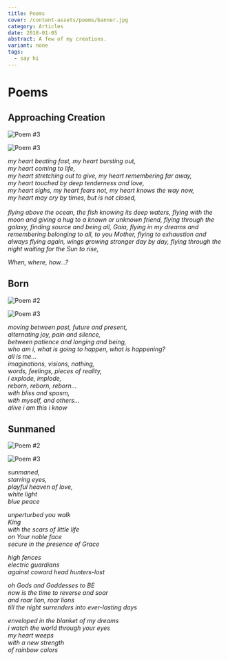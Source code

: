 ```yaml
---
title: Poems
cover: /content-assets/poems/banner.jpg
category: Articles
date: 2018-01-05
abstract: A few of my creations.
variant: none
tags:
  - say hi
---
```


# Poems

## Approaching Creation

![Poem #3](/content-assets/poems/poem2_745X1264.jpg)

![Poem #3](/content-assets/poems/poem3_900X900.jpg)

_my heart beating fast, my heart bursting out,_  
_my heart coming to life,_  
_my heart stretching out to give, my heart remembering far away,_  
_my heart touched by deep tenderness and love,_  
_my heart sighs, my heart fears not, my heart knows the way now,_  
_my heart may cry by times, but is not closed,_  
&nbsp;  
_flying above the ocean, the fish knowing its deep waters,_
_flying with the moon and giving a hug to a known or unknown friend,_
_flying through the galaxy, finding source and being all, Gaia,_
_flying in my dreams and remembering belonging to all, to you Mother,_
_flying to exhaustion and always flying again, wings growing stronger day by day,_
_flying through the night waiting for the Sun to rise,_
 
_When, where, how...?_

## Born

![Poem #2](/content-assets/poems/poem4_889X1226.jpg)

![Poem #3](/content-assets/poems/poem3_900X900.jpg)

_moving between past, future and present,_  
_alternating joy, pain and silence,_  
_between patience and longing and being,_  
_who am i, what is going to happen, what is happening?_  
_all is me..._  
_imaginations, visions, nothing,_  
_words, feelings, pieces of reality,_  
_i explode, implode,_  
_reborn, reborn, reborn..._  
_with bliss and spasm,_  
_with myself, and others..._  
_alive i am this i know_  

## Sunmaned

![Poem #2](/content-assets/poems/poem1_949X1280.jpg)

![Poem #3](/content-assets/poems/poem3_900X900.jpg)

_sunmaned,_  
_starring eyes,_  
_playful heaven of love,_  
_white light_  
_blue peace_  

_unperturbed you walk_  
_King_  
_with the scars of little life_  
_on Your noble face_  
_secure in the presence of Grace_  

_high fences_  
_electric guardians_  
_against coward head hunters-lost_  

_oh Gods and Goddesses to BE_  
_now is the time to reverse and soar_  
_and roar lion, roar lions_  
_till the night surrenders into ever-lasting days_  

_enveloped in the blanket of my dreams_  
_i watch the world through your eyes_  
_my heart weeps_  
_with a new strength_  
_of rainbow colors_  

